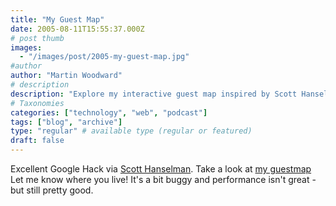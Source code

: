 ```yaml
---
title: "My Guest Map"
date: 2005-08-11T15:55:37.000Z
# post thumb
images:
  - "/images/post/2005-my-guest-map.jpg"
#author
author: "Martin Woodward"
# description
description: "Explore my interactive guest map inspired by Scott Hanselman's Google Hack—let me know where you live!"
# Taxonomies
categories: ["technology", "web", "podcast"]
tags: ["blog", "archive"]
type: "regular" # available type (regular or featured)
draft: false
---
```

Excellent Google Hack via [Scott Hanselman](http://www.hanselman.com/blog/). Take a look at [my guestmap](#)    Let me know where you live!  It's a bit buggy and performance isn't great - but still pretty good.